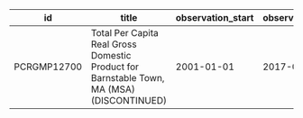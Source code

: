 | id          | title                                                                                     | observation_start   | observation_end   |
|-------------|-------------------------------------------------------------------------------------------|---------------------|-------------------|
| PCRGMP12700 | Total Per Capita Real Gross Domestic Product for Barnstable Town, MA (MSA) (DISCONTINUED) | 2001-01-01          | 2017-01-01        |